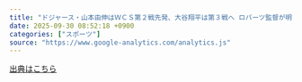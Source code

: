 ```yaml
---
title: "ドジャース・山本由伸はＷＣＳ第２戦先発、大谷翔平は第３戦へ ロバーツ監督が明言 あすからレッズ戦（デイリースポーツ） - Yahoo!ニュース"
date: 2025-09-30 08:52:18 +0900
categories: ["スポーツ"]
source: "https://www.google-analytics.com/analytics.js"
---
```


[出典はこちら](https://www.google-analytics.com/analytics.js)
